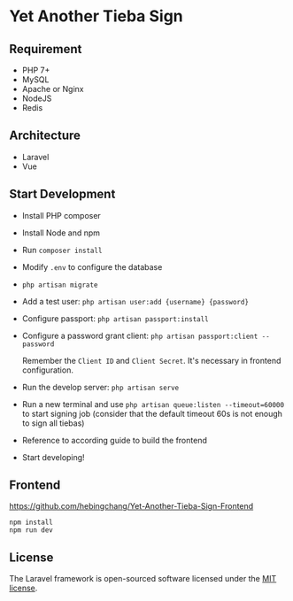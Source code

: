 # Yet Another Tieba Sign

## Requirement

- PHP 7+
- MySQL
- Apache or Nginx
- NodeJS
- Redis

## Architecture

- Laravel
- Vue

## Start Development

- Install PHP composer
- Install Node and npm
- Run `composer install`
- Modify `.env` to configure the database
- `php artisan migrate`
- Add a test user: `php artisan user:add {username} {password}`
- Configure passport: `php artisan passport:install`
- Configure a password grant client: `php artisan passport:client --password`

    Remember the `Client ID` and `Client Secret`. It's necessary in frontend configuration.

- Run the develop server: `php artisan serve`
- Run a new terminal and use `php artisan queue:listen --timeout=60000` to start signing job (consider that the default timeout 60s is not enough to sign all tiebas)
- Reference to according guide to build the frontend
- Start developing!

## Frontend
https://github.com/hebingchang/Yet-Another-Tieba-Sign-Frontend

```
npm install
npm run dev
```

## License

The Laravel framework is open-sourced software licensed under the [MIT license](https://opensource.org/licenses/MIT).
